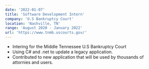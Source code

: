 ```yaml
---
date: '2022-01-07'
title: 'Software Development Intern'
company: 'U.S Bankruptcy Court'
location: 'Nashville, TN'
range: 'August 2020 - January 2022'
url: 'https://www.tnmb.uscourts.gov/'
---
```


- Intering for the Middle Tennessee U.S Bankruptcy Court
- Using C# and .net to update a legacy application.
- Contributed to new application that will be used by thousands of attornies and users.
